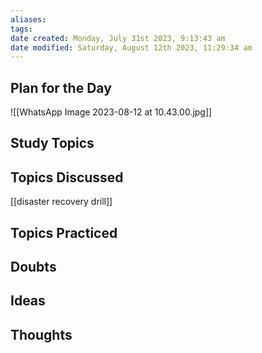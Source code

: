 ```yaml
---
aliases: 
tags: 
date created: Monday, July 31st 2023, 9:13:43 am
date modified: Saturday, August 12th 2023, 11:29:34 am
---
```


## Plan for the Day

![[WhatsApp Image 2023-08-12 at 10.43.00.jpg]]

## Study Topics

## Topics Discussed

[[disaster recovery drill]] 

## Topics Practiced

## Doubts

## Ideas

## Thoughts